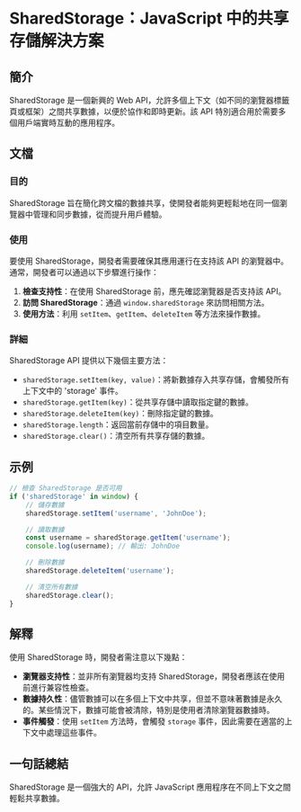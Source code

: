 <!--
Meta Description: # SharedStorage：JavaScript 中的共享存儲解決方案 ## 簡介 SharedStorage 是一個新興的 Web API，允許多個上下文（如不同的瀏覽器標籤頁或框架）之間共享數據，以便於協作和即時更新。該 API 特別適合用於需要多個用戶端實時互動的應用程序。 ## 文檔 #...
Meta Keywords: sharedstorage, api, username, setitem, javascript
-->

# SharedStorage：JavaScript 中的共享存儲解決方案

## 簡介
SharedStorage 是一個新興的 Web API，允許多個上下文（如不同的瀏覽器標籤頁或框架）之間共享數據，以便於協作和即時更新。該 API 特別適合用於需要多個用戶端實時互動的應用程序。

## 文檔
### 目的
SharedStorage 旨在簡化跨文檔的數據共享，使開發者能夠更輕鬆地在同一個瀏覽器中管理和同步數據，從而提升用戶體驗。

### 使用
要使用 SharedStorage，開發者需要確保其應用運行在支持該 API 的瀏覽器中。通常，開發者可以通過以下步驟進行操作：

1. **檢查支持性**：在使用 SharedStorage 前，應先確認瀏覽器是否支持該 API。
2. **訪問 SharedStorage**：通過 `window.sharedStorage` 來訪問相關方法。
3. **使用方法**：利用 `setItem`、`getItem`、`deleteItem` 等方法來操作數據。

### 詳細
SharedStorage API 提供以下幾個主要方法：

- `sharedStorage.setItem(key, value)`：將新數據存入共享存儲，會觸發所有上下文中的 'storage' 事件。
- `sharedStorage.getItem(key)`：從共享存儲中讀取指定鍵的數據。
- `sharedStorage.deleteItem(key)`：刪除指定鍵的數據。
- `sharedStorage.length`：返回當前存儲中的項目數量。
- `sharedStorage.clear()`：清空所有共享存儲的數據。

## 示例
```javascript
// 檢查 SharedStorage 是否可用
if ('sharedStorage' in window) {
    // 儲存數據
    sharedStorage.setItem('username', 'JohnDoe');

    // 讀取數據
    const username = sharedStorage.getItem('username');
    console.log(username); // 輸出: JohnDoe

    // 刪除數據
    sharedStorage.deleteItem('username');

    // 清空所有數據
    sharedStorage.clear();
}
```

## 解釋
使用 SharedStorage 時，開發者需注意以下幾點：

- **瀏覽器支持性**：並非所有瀏覽器均支持 SharedStorage，開發者應該在使用前進行兼容性檢查。
- **數據持久性**：儘管數據可以在多個上下文中共享，但並不意味著數據是永久的。某些情況下，數據可能會被清除，特別是使用者清除瀏覽器數據時。
- **事件觸發**：使用 `setItem` 方法時，會觸發 `storage` 事件，因此需要在適當的上下文中處理這些事件。

## 一句話總結
SharedStorage 是一個強大的 API，允許 JavaScript 應用程序在不同上下文之間輕鬆共享數據。